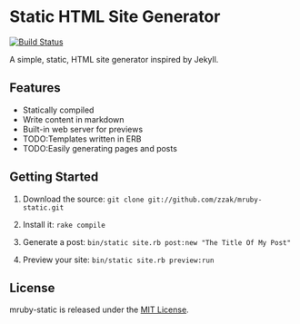 # Static HTML Site Generator

[![Build Status](https://travis-ci.org/zzak/mruby-static.svg)](https://travis-ci.org/zzak/mruby-static)

A simple, static, HTML site generator inspired by Jekyll.

## Features

* Statically compiled
* Write content in markdown
* Built-in web server for previews
* TODO:Templates written in ERB
* TODO:Easily generating pages and posts

## Getting Started

1. Download the source: `git clone git://github.com/zzak/mruby-static.git`

2. Install it: `rake compile`

3. Generate a post: `bin/static site.rb post:new "The Title Of My Post"`

4. Preview your site: `bin/static site.rb preview:run`

## License

mruby-static is released under the [MIT License](http://www.opensource.org/licenses/MIT).
